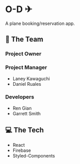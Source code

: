# O-D ✈

A plane booking/reservation app.

## 💪 The Team

### Project Owner

### Project Manager

- Laney Kawaguchi
- Daniel Ruales

### Developers

- Ren Gian
- Garrett Smith

## 💻 The Tech

- React
- Firebase
- Styled-Components
